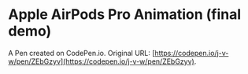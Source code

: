 # Apple AirPods Pro Animation (final demo)

A Pen created on CodePen.io. Original URL: [https://codepen.io/j-v-w/pen/ZEbGzyv](https://codepen.io/j-v-w/pen/ZEbGzyv).


